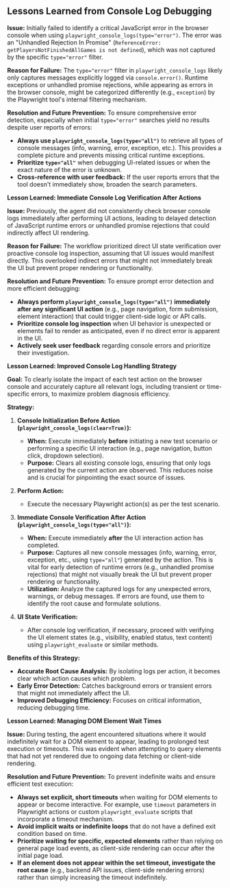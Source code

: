 ## Lessons Learned from Console Log Debugging

**Issue:**
Initially failed to identify a critical JavaScript error in the browser console when using `playwright_console_logs(type="error")`. The error was an "Unhandled Rejection In Promise" (`ReferenceError: getPlayersNotFinishedAllGames is not defined`), which was not captured by the specific `type="error"` filter.

**Reason for Failure:**
The `type="error"` filter in `playwright_console_logs` likely only captures messages explicitly logged via `console.error()`. Runtime exceptions or unhandled promise rejections, while appearing as errors in the browser console, might be categorized differently (e.g., `exception`) by the Playwright tool's internal filtering mechanism.

**Resolution and Future Prevention:**
To ensure comprehensive error detection, especially when initial `type="error"` searches yield no results despite user reports of errors:
- **Always use `playwright_console_logs(type="all")`** to retrieve all types of console messages (info, warning, error, exception, etc.). This provides a complete picture and prevents missing critical runtime exceptions.
- **Prioritize `type="all"`** when debugging UI-related issues or when the exact nature of the error is unknown.
- **Cross-reference with user feedback:** If the user reports errors that the tool doesn't immediately show, broaden the search parameters.

**Lesson Learned: Immediate Console Log Verification After Actions**

**Issue:**
Previously, the agent did not consistently check browser console logs immediately after performing UI actions, leading to delayed detection of JavaScript runtime errors or unhandled promise rejections that could indirectly affect UI rendering.

**Reason for Failure:**
The workflow prioritized direct UI state verification over proactive console log inspection, assuming that UI issues would manifest directly. This overlooked indirect errors that might not immediately break the UI but prevent proper rendering or functionality.

**Resolution and Future Prevention:**
To ensure prompt error detection and more efficient debugging:
- **Always perform `playwright_console_logs(type="all")` immediately after any significant UI action** (e.g., page navigation, form submission, element interaction) that could trigger client-side logic or API calls.
- **Prioritize console log inspection** when UI behavior is unexpected or elements fail to render as anticipated, even if no direct error is apparent in the UI.
- **Actively seek user feedback** regarding console errors and prioritize their investigation.

**Lesson Learned: Improved Console Log Handling Strategy**

**Goal:** To clearly isolate the impact of each test action on the browser console and accurately capture all relevant logs, including transient or time-specific errors, to maximize problem diagnosis efficiency.

**Strategy:**
1.  **Console Initialization Before Action (`playwright_console_logs(clear=True)`):**
    -   **When:** Execute immediately **before** initiating a new test scenario or performing a specific UI interaction (e.g., page navigation, button click, dropdown selection).
    -   **Purpose:** Clears all existing console logs, ensuring that only logs generated by the current action are observed. This reduces noise and is crucial for pinpointing the exact source of issues.

2.  **Perform Action:**
    -   Execute the necessary Playwright action(s) as per the test scenario.

3.  **Immediate Console Verification After Action (`playwright_console_logs(type="all")`):**
    -   **When:** Execute immediately **after** the UI interaction action has completed.
    -   **Purpose:** Captures all new console messages (info, warning, error, exception, etc., using `type="all"`) generated by the action. This is vital for early detection of runtime errors (e.g., unhandled promise rejections) that might not visually break the UI but prevent proper rendering or functionality.
    -   **Utilization:** Analyze the captured logs for any unexpected errors, warnings, or debug messages. If errors are found, use them to identify the root cause and formulate solutions.

4.  **UI State Verification:**
    -   After console log verification, if necessary, proceed with verifying the UI element states (e.g., visibility, enabled status, text content) using `playwright_evaluate` or similar methods.

**Benefits of this Strategy:**
-   **Accurate Root Cause Analysis:** By isolating logs per action, it becomes clear which action causes which problem.
-   **Early Error Detection:** Catches background errors or transient errors that might not immediately affect the UI.
-   **Improved Debugging Efficiency:** Focuses on critical information, reducing debugging time.

**Lesson Learned: Managing DOM Element Wait Times**

**Issue:**
During testing, the agent encountered situations where it would indefinitely wait for a DOM element to appear, leading to prolonged test execution or timeouts. This was evident when attempting to query elements that had not yet rendered due to ongoing data fetching or client-side rendering.

**Resolution and Future Prevention:**
To prevent indefinite waits and ensure efficient test execution:
- **Always set explicit, short timeouts** when waiting for DOM elements to appear or become interactive. For example, use `timeout` parameters in Playwright actions or custom `playwright_evaluate` scripts that incorporate a timeout mechanism.
- **Avoid implicit waits or indefinite loops** that do not have a defined exit condition based on time.
- **Prioritize waiting for specific, expected elements** rather than relying on general page load events, as client-side rendering can occur after the initial page load.
- **If an element does not appear within the set timeout, investigate the root cause** (e.g., backend API issues, client-side rendering errors) rather than simply increasing the timeout indefinitely.